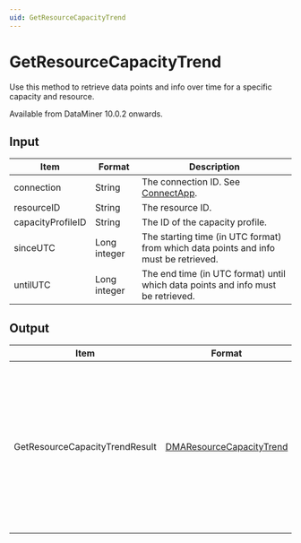 ```yaml
---
uid: GetResourceCapacityTrend
---
```


# GetResourceCapacityTrend

Use this method to retrieve data points and info over time for a specific capacity and resource.

Available from DataMiner 10.0.2 onwards.

## Input

| Item              | Format       | Description                                                                          |
|-------------------|--------------|--------------------------------------------------------------------------------------|
| connection        | String       | The connection ID. See [ConnectApp](xref:ConnectApp).                                |
| resourceID        | String       | The resource ID.                                                                     |
| capacityProfileID | String       | The ID of the capacity profile.                                                      |
| sinceUTC          | Long integer | The starting time (in UTC format) from which data points and info must be retrieved. |
| untilUTC          | Long integer | The end time (in UTC format) until which data points and info must be retrieved.     |

## Output

| Item | Format | Description |
|--|--|--|
| GetResourceCapacityTrendResult | [DMAResourceCapacityTrend](xref:DMAResourceCapacityTrend) | The trend data points for the specified capacity and resource, along with booking information and information on the maximum capacity. |
